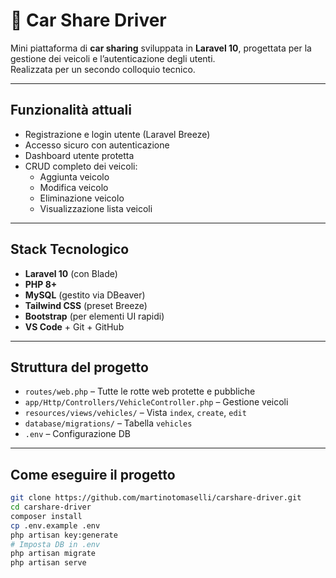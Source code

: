 # 🚗 Car Share Driver

Mini piattaforma di **car sharing** sviluppata in **Laravel 10**, progettata per la gestione dei veicoli e l’autenticazione degli utenti.  
Realizzata per un secondo colloquio tecnico.

---

##  Funzionalità attuali

- Registrazione e login utente (Laravel Breeze)
- Accesso sicuro con autenticazione
- Dashboard utente protetta
- CRUD completo dei veicoli:
  - Aggiunta veicolo
  - Modifica veicolo
  - Eliminazione veicolo
  - Visualizzazione lista veicoli

---

##  Stack Tecnologico

- **Laravel 10** (con Blade)
- **PHP 8+**
- **MySQL** (gestito via DBeaver)
- **Tailwind CSS** (preset Breeze)
- **Bootstrap** (per elementi UI rapidi)
- **VS Code** + Git + GitHub

---

##  Struttura del progetto

- `routes/web.php` – Tutte le rotte web protette e pubbliche
- `app/Http/Controllers/VehicleController.php` – Gestione veicoli
- `resources/views/vehicles/` – Vista `index`, `create`, `edit`
- `database/migrations/` – Tabella `vehicles`
- `.env` – Configurazione DB

---

##  Come eseguire il progetto

```bash
git clone https://github.com/martinotomaselli/carshare-driver.git
cd carshare-driver
composer install
cp .env.example .env
php artisan key:generate
# Imposta DB in .env
php artisan migrate
php artisan serve
